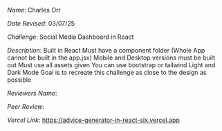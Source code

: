 *Name*: Charles Orr

*Date Revised*: 03/07/25

*Challenge*: Social Media Dashboard in React

*Description*:
    Built in React
    Must have a component folder (Whole App cannot be built in the app.jsx)
    Mobile and Desktop versions must be built out
    Must use all assets given
    You can use bootstrap or tailwind
    Light and Dark Mode
    Goal is to recreate this challenge as close to the design as possible

*Reviewers Name*: 

*Peer Review*: 

*Vercel Link*: https://advice-generator-in-react-six.vercel.app